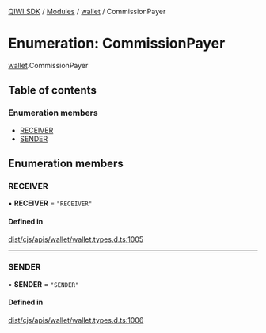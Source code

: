 [QIWI SDK](../README.md) / [Modules](../modules.md) / [wallet](../modules/wallet.md) / CommissionPayer

# Enumeration: CommissionPayer

[wallet](../modules/wallet.md).CommissionPayer

## Table of contents

### Enumeration members

- [RECEIVER](wallet.CommissionPayer.md#receiver)
- [SENDER](wallet.CommissionPayer.md#sender)

## Enumeration members

### RECEIVER

• **RECEIVER** = `"RECEIVER"`

#### Defined in

[dist/cjs/apis/wallet/wallet.types.d.ts:1005](https://github.com/AlexXanderGrib/node-qiwi-sdk/blob/87e5174/dist/cjs/apis/wallet/wallet.types.d.ts#L1005)

___

### SENDER

• **SENDER** = `"SENDER"`

#### Defined in

[dist/cjs/apis/wallet/wallet.types.d.ts:1006](https://github.com/AlexXanderGrib/node-qiwi-sdk/blob/87e5174/dist/cjs/apis/wallet/wallet.types.d.ts#L1006)

